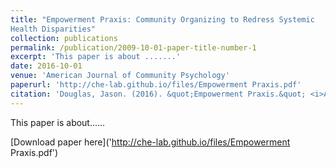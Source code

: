 ```yaml
---
title: "Empowerment Praxis: Community Organizing to Redress Systemic
Health Disparities"
collection: publications
permalink: /publication/2009-10-01-paper-title-number-1
excerpt: 'This paper is about .......'
date: 2016-10-01
venue: 'American Journal of Community Psychology'
paperurl: 'http://che-lab.github.io/files/Empowerment Praxis.pdf'
citation: 'Douglas, Jason. (2016). &quot;Empowerment Praxis.&quot; <i>American Journal of Community Psychology</i>. 1(1).'
---
```

This paper is about......

[Download paper here]('http://che-lab.github.io/files/Empowerment Praxis.pdf')